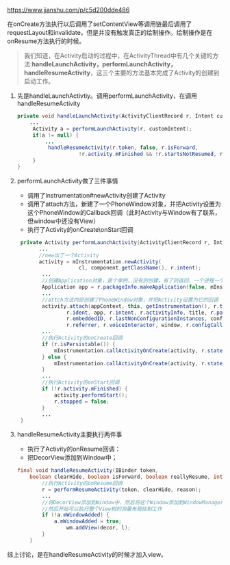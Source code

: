 https://www.jianshu.com/p/c5d200dde486



在onCreate方法执行以后调用了setContentView等调用链最后调用了requestLayout和invalidate，但是并没有触发真正的绘制操作。绘制操作是在onResume方法执行的时候。



> 我们知道，在Activity启动的过程中，在ActivityThread中有几个关键的方法:**handleLaunchActivity，performLaunchActivity，handleResumeActivity**，这三个主要的方法基本完成了Activity的创建到启动工作。



1. 先是handleLaunchActivtiy。调用performLaunchActivity，在调用handleResumeActivity

   ```java
   private void handleLaunchActivity(ActivityClientRecord r, Intent customIntent, String reason) { 
       ...
        Activity a = performLaunchActivity(r, customIntent);
        if(a != null) {
            ...
             handleResumeActivity(r.token, false, r.isForward,
                       !r.activity.mFinished && !r.startsNotResumed, r.lastProcessedSeq, reason);
        }
   }
   ```

2. performLaunchActivity做了三件事情

   - 调用了Instrumentation#newActivity创建了Activity
   - 调用了attach方法，新建了一个PhoneWindow对象，并把Activity设置为这个PhoneWindow的Callback回调（此时Activity与Window有了联系，但window中还没有View）
   - 执行了Activity的onCreate\onStart回调

   ```java
    private Activity performLaunchActivity(ActivityClientRecord r, Intent customIntent) {
          ...
          //new出了一个Activity
          activity = mInstrumentation.newActivity(
                       cl, component.getClassName(), r.intent);
           ...
           //创建Application对象，是个单例，没有则创建，有了则返回，一个进程一个Application
           Application app = r.packageInfo.makeApplication(false, mInstrumentation);
           ...
           //attch方法内部创建了PhoneWindow对象，并把Activity设置为它的回调
           activity.attach(appContext, this, getInstrumentation(), r.token,
                   r.ident, app, r.intent, r.activityInfo, title, r.parent,
                   r.embeddedID, r.lastNonConfigurationInstances, config,
                   r.referrer, r.voiceInteractor, window, r.configCallback);
           ...
           //执行Activity的onCreate回调
           if (r.isPersistable()) {
               mInstrumentation.callActivityOnCreate(activity, r.state, r.persistentState);
           } else {
               mInstrumentation.callActivityOnCreate(activity, r.state);
           }
           ...
           //执行Activity的onStart回调
           if (!r.activity.mFinished) {
               activity.performStart();
               r.stopped = false;
           }
           ...
    }
   ```

3. handleResumeActivity主要执行两件事

   - 执行了Activity的onResume回调：
   - 把DecorView添加到Window中；

   ```java
   final void handleResumeActivity(IBinder token,
       boolean clearHide, boolean isForward, boolean reallyResume, int seq, String reason) {
           //执行Activity的onResume回调
           r = performResumeActivity(token, clearHide, reason);
           ...
           //将DecorView添加到Window中，然后将这个Window添加到WindowManagerService中
           //然后开始可以执行整个View树的测量布局绘制工作
           if (!a.mWindowAdded) {
               a.mWindowAdded = true;
                   wm.addView(decor, l);
           }
       }
   ```

综上讨论，是在handleResumeActivity的时候才加入view。